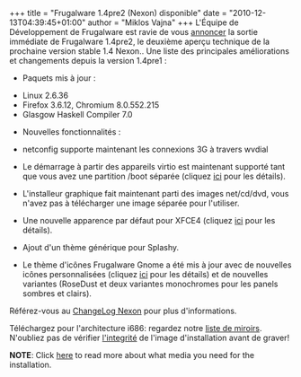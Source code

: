 +++
title = "Frugalware 1.4pre2 (Nexon) disponible"
date = "2010-12-13T04:39:45+01:00"
author = "Miklos Vajna"
+++
L'Équipe de Développement de Frugalware est ravie de vous [annoncer](/news/188) la sortie immédiate de Frugalware 1.4pre2, le deuxième aperçu technique de la prochaine version stable 1.4 Nexon..
Une liste des principales améliorations et changements depuis la version 1.4pre1 :  

* Paquets mis à jour :
+ Linux 2.6.36
+ Firefox 3.6.12, Chromium 8.0.552.215
+ Glasgow Haskell Compiler 7.0

* Nouvelles fonctionnalités :

* netconfig supporte maintenant les connexions 3G à travers wvdial
* Le démarrage à partir des appareils virtio est maintenant supporté tant que vous avez une partition /boot séparée (cliquez [ici](http://vmiklos.hu/blog/playing-with-libvirt) pour les détails).
* L'installeur graphique fait maintenant parti des images net/cd/dvd, vous n'avez pas à télécharger une image séparée pour l'utiliser.
* Une nouvelle apparence par défaut pour XFCE4 (cliquez [ici](http://frugalware.org/~devil505/blog/?p=1461) pour les détails).
* Ajout d'un thème générique pour Splashy.
* Le thème d'icônes Frugalware Gnome a été mis à jour avec de nouvelles icônes personnalisées (cliquez [ici](http://frugalware.org/~devil505/blog/?p=1506) pour les détails) et de nouvelles variantes (RoseDust et deux variantes monochromes pour les panels sombres et clairs).


 Référez-vous au [ChangeLog Nexon](http://frugalware.org/download/frugalware-testing/ChangeLog.txt) pour plus d'informations.  

 Téléchargez pour l'architecture i686: regardez notre [liste de miroirs](http://frugalware.org/download/frugalware-testing-iso). N'oubliez pas de vérifier [l'integrité](http://frugalware.org/download/frugalware-testing-iso/SHA1SUMS) de l'image d'installation avant de graver!  

**NOTE**: Click [here](/docs/install#_choosing_installation_flavor) to read more about what media you need for the installation.   


